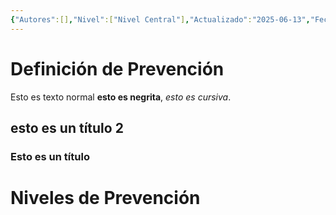 ```yaml
---
{"Autores":[],"Nivel":["Nivel Central"],"Actualizado":"2025-06-13","Fecha de Creación":"2025-06-13","tags":["Conceptos","ConceptosGenerales"],"dg-publish":true,"df-home":false,"permalink":"/prevencion/","dgPassFrontmatter":true,"noteIcon":"","updated":"2025-06-26T10:18:32.130-04:00"}
---
```


# Definición de Prevención 

Esto es texto normal **esto es negrita**, _esto es cursiva_. 

## esto es un título 2

### Esto es un título
# Niveles de Prevención 

